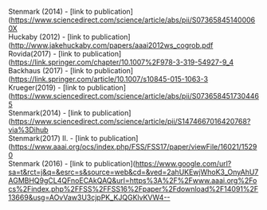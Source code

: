 Stenmark (2014) - [link to publication](https://www.sciencedirect.com/science/article/abs/pii/S073658451400060X<br />
Huckaby (2012) - [link to publication](http://www.jakehuckaby.com/papers/aaai2012ws_cogrob.pdf<br />
Rovida(2017) - [link to publication](https://link.springer.com/chapter/10.1007%2F978-3-319-54927-9_4<br />
Backhaus (2017) - [link to publication](https://link.springer.com/article/10.1007/s10845-015-1063-3<br />
Krueger(2019) - [link to publication](https://www.sciencedirect.com/science/article/abs/pii/S0736584517304465<br />
Stenmark(2014) - [link to publication](https://www.sciencedirect.com/science/article/pii/S1474667016420768?via%3Dihub<br />
Stenmark(2017) II. - [link to publication](https://www.aaai.org/ocs/index.php/FSS/FSS17/paper/viewFile/16021/15290<br />
Stenmark (2016) - [link to publication](https://www.google.com/url?sa=t&rct=j&q=&esrc=s&source=web&cd=&ved=2ahUKEwjWhoK3_OnyAhU7AGMBHQ9gCL4QFnoECAkQAQ&url=https%3A%2F%2Fwww.aaai.org%2Focs%2Findex.php%2FFSS%2FFSS16%2Fpaper%2Fdownload%2F14091%2F13669&usg=AOvVaw3U3cjpPK_KJQGKlvKVW4--<br />
